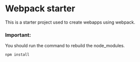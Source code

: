 # Webpack starter

This is a starter project used to create webapps using webpack. 

### Important: 

You should run the command to rebuild the node_modules. 

```
npm install 
```

